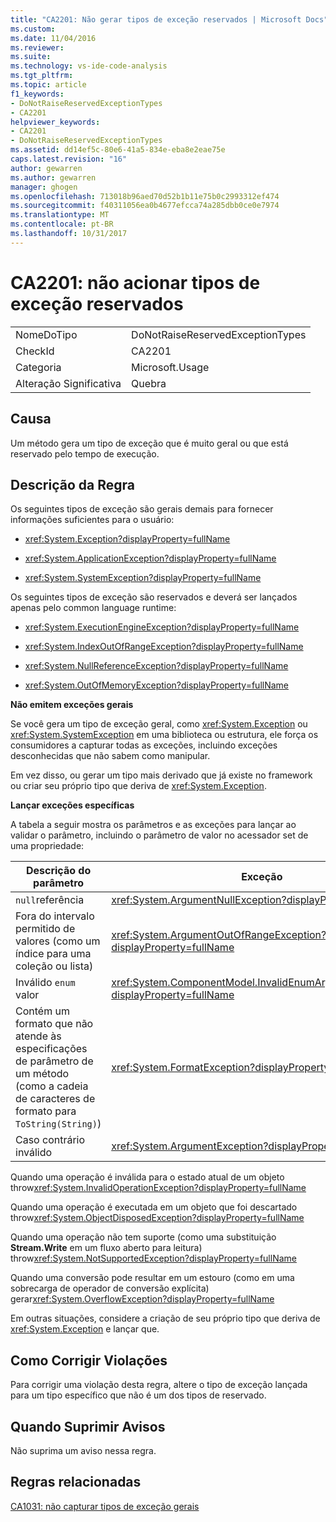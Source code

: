 ```yaml
---
title: "CA2201: Não gerar tipos de exceção reservados | Microsoft Docs"
ms.custom: 
ms.date: 11/04/2016
ms.reviewer: 
ms.suite: 
ms.technology: vs-ide-code-analysis
ms.tgt_pltfrm: 
ms.topic: article
f1_keywords:
- DoNotRaiseReservedExceptionTypes
- CA2201
helpviewer_keywords:
- CA2201
- DoNotRaiseReservedExceptionTypes
ms.assetid: dd14ef5c-80e6-41a5-834e-eba8e2eae75e
caps.latest.revision: "16"
author: gewarren
ms.author: gewarren
manager: ghogen
ms.openlocfilehash: 713018b96aed70d52b1b11e75b0c2993312ef474
ms.sourcegitcommit: f40311056ea0b4677efcca74a285dbb0ce0e7974
ms.translationtype: MT
ms.contentlocale: pt-BR
ms.lasthandoff: 10/31/2017
---
```

# <a name="ca2201-do-not-raise-reserved-exception-types"></a>CA2201: não acionar tipos de exceção reservados
|||  
|-|-|  
|NomeDoTipo|DoNotRaiseReservedExceptionTypes|  
|CheckId|CA2201|  
|Categoria|Microsoft.Usage|  
|Alteração Significativa|Quebra|  
  
## <a name="cause"></a>Causa  
 Um método gera um tipo de exceção que é muito geral ou que está reservado pelo tempo de execução.  
  
## <a name="rule-description"></a>Descrição da Regra  
 Os seguintes tipos de exceção são gerais demais para fornecer informações suficientes para o usuário:  
  
-   <xref:System.Exception?displayProperty=fullName>  
  
-   <xref:System.ApplicationException?displayProperty=fullName>  
  
-   <xref:System.SystemException?displayProperty=fullName>  
  
 Os seguintes tipos de exceção são reservados e deverá ser lançados apenas pelo common language runtime:  
  
-   <xref:System.ExecutionEngineException?displayProperty=fullName>  
  
-   <xref:System.IndexOutOfRangeException?displayProperty=fullName>  
  
-   <xref:System.NullReferenceException?displayProperty=fullName>  
  
-   <xref:System.OutOfMemoryException?displayProperty=fullName>  
  
 **Não emitem exceções gerais**  
  
 Se você gera um tipo de exceção geral, como <xref:System.Exception> ou <xref:System.SystemException> em uma biblioteca ou estrutura, ele força os consumidores a capturar todas as exceções, incluindo exceções desconhecidas que não sabem como manipular.  
  
 Em vez disso, ou gerar um tipo mais derivado que já existe no framework ou criar seu próprio tipo que deriva de <xref:System.Exception>.  
  
 **Lançar exceções específicas**  
  
 A tabela a seguir mostra os parâmetros e as exceções para lançar ao validar o parâmetro, incluindo o parâmetro de valor no acessador set de uma propriedade:  
  
|Descrição do parâmetro|Exceção|  
|---------------------------|---------------|  
|`null`referência|<xref:System.ArgumentNullException?displayProperty=fullName>|  
|Fora do intervalo permitido de valores (como um índice para uma coleção ou lista)|<xref:System.ArgumentOutOfRangeException?displayProperty=fullName>|  
|Inválido `enum` valor|<xref:System.ComponentModel.InvalidEnumArgumentException?displayProperty=fullName>|  
|Contém um formato que não atende às especificações de parâmetro de um método (como a cadeia de caracteres de formato para `ToString(String)`)|<xref:System.FormatException?displayProperty=fullName>|  
|Caso contrário inválido|<xref:System.ArgumentException?displayProperty=fullName>|  
  
 Quando uma operação é inválida para o estado atual de um objeto throw<xref:System.InvalidOperationException?displayProperty=fullName>  
  
 Quando uma operação é executada em um objeto que foi descartado throw<xref:System.ObjectDisposedException?displayProperty=fullName>  
  
 Quando uma operação não tem suporte (como uma substituição **Stream.Write** em um fluxo aberto para leitura) throw<xref:System.NotSupportedException?displayProperty=fullName>  
  
 Quando uma conversão pode resultar em um estouro (como em uma sobrecarga de operador de conversão explícita) gerar<xref:System.OverflowException?displayProperty=fullName>  
  
 Em outras situações, considere a criação de seu próprio tipo que deriva de <xref:System.Exception> e lançar que.  
  
## <a name="how-to-fix-violations"></a>Como Corrigir Violações  
 Para corrigir uma violação desta regra, altere o tipo de exceção lançada para um tipo específico que não é um dos tipos de reservado.  
  
## <a name="when-to-suppress-warnings"></a>Quando Suprimir Avisos  
 Não suprima um aviso nessa regra.  
  
## <a name="related-rules"></a>Regras relacionadas  
 [CA1031: não capturar tipos de exceção gerais](../code-quality/ca1031-do-not-catch-general-exception-types.md)